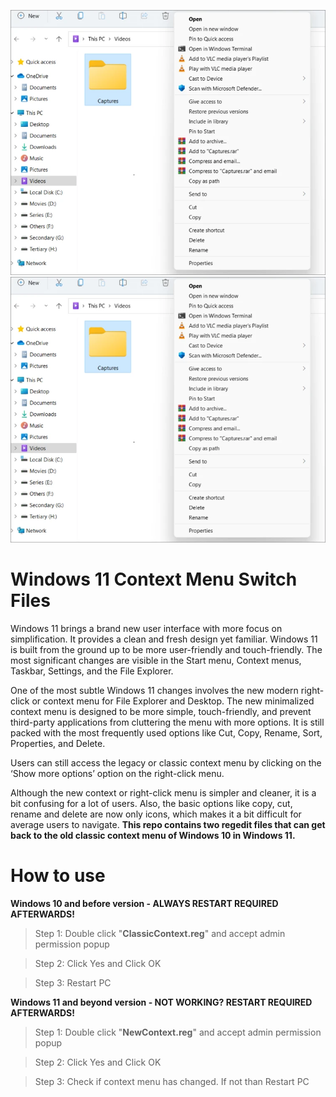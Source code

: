![Classic Windows 10 and before context menu](https://github.com/LucasHuls/Windows-11-Context-Menu-Switch/blob/main/screenshots/ClassicContext.png) ![New Windows 11 and after context menu](https://github.com/LucasHuls/Windows-11-Context-Menu-Switch/blob/main/screenshots/ClassicContext.png)
# Windows 11 Context Menu Switch Files
Windows 11 brings a brand new user interface with more focus on simplification. It provides a clean and fresh design yet familiar. Windows 11 is built from the ground up to be more user-friendly and touch-friendly. The most significant changes are visible in the Start menu, Context menus, Taskbar, Settings, and the File Explorer. 

One of the most subtle Windows 11 changes involves the new modern right-click or context menu for File Explorer and Desktop. The new minimalized context menu is designed to be more simple, touch-friendly, and prevent third-party applications from cluttering the menu with more options. It is still packed with the most frequently used options like Cut, Copy, Rename, Sort, Properties, and Delete.

Users can still access the legacy or classic context menu by clicking on the ‘Show more options’ option on the right-click menu.

Although the new context or right-click menu is simpler and cleaner, it is a bit confusing for a lot of users. Also, the basic options like copy, cut, rename and delete are now only icons, which makes it a bit difficult for average users to navigate. **This repo contains two regedit files that can get back to the old classic context menu of Windows 10 in Windows 11.**

# How to use
**Windows 10 and before version - ALWAYS RESTART REQUIRED AFTERWARDS!**
> Step 1: Double click "**ClassicContext.reg**" and accept admin permission popup

> Step 2: Click Yes and Click OK

> Step 3: Restart PC

**Windows 11 and beyond version - NOT WORKING? RESTART REQUIRED AFTERWARDS!**
> Step 1: Double click "**NewContext.reg**" and accept admin permission popup

> Step 2: Click Yes and Click OK

> Step 3: Check if context menu has changed. If not than Restart PC